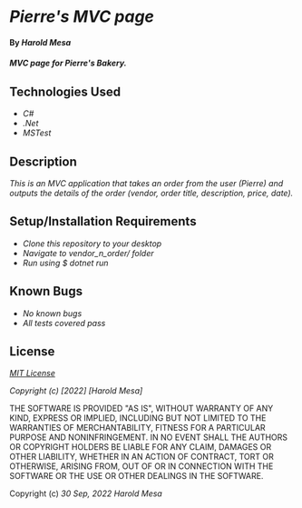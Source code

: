 # _Pierre's MVC page_

#### By _**Harold Mesa**_

#### _MVC page for Pierre's Bakery._

## Technologies Used

* _C#_
* _.Net_
* _MSTest_

## Description

_This is an MVC application that takes an order from the user (Pierre) and outputs the details of the order (vendor, order title, description, price, date)._ 

## Setup/Installation Requirements

* _Clone this repository to your desktop_
* _Navigate to vendor_n_order/ folder_
* _Run using $ dotnet run_

## Known Bugs

* _No known bugs_
* _All tests covered pass_

## License

_[MIT License](https://en.wikipedia.org/wiki/MIT_License)_

_Copyright (c) [2022] [Harold Mesa]_

THE SOFTWARE IS PROVIDED "AS IS", WITHOUT WARRANTY OF ANY KIND, EXPRESS OR
IMPLIED, INCLUDING BUT NOT LIMITED TO THE WARRANTIES OF MERCHANTABILITY,
FITNESS FOR A PARTICULAR PURPOSE AND NONINFRINGEMENT. IN NO EVENT SHALL THE
AUTHORS OR COPYRIGHT HOLDERS BE LIABLE FOR ANY CLAIM, DAMAGES OR OTHER
LIABILITY, WHETHER IN AN ACTION OF CONTRACT, TORT OR OTHERWISE, ARISING FROM,
OUT OF OR IN CONNECTION WITH THE SOFTWARE OR THE USE OR OTHER DEALINGS IN THE
SOFTWARE.

Copyright (c) _30 Sep, 2022_ _Harold Mesa_
